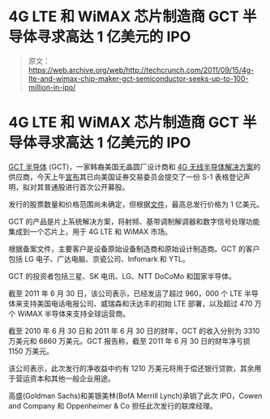 # 4G LTE 和 WiMAX 芯片制造商 GCT 半导体寻求高达 1 亿美元的 IPO 

> 原文：<https://web.archive.org/web/http://techcrunch.com/2011/09/15/4g-lte-and-wimax-chip-maker-gct-semiconductor-seeks-up-to-100-million-in-ipo/>

# 4G LTE 和 WiMAX 芯片制造商 GCT 半导体寻求高达 1 亿美元的 IPO

[GCT 半导体](https://web.archive.org/web/20230205005850/http://www.crunchbase.com/company/gct-semiconductor) (GCT)，一家韩裔美国无晶圆厂设计商和 [4G 无线半导体解决方案](https://web.archive.org/web/20230205005850/http://www.gctsemi.com/)的供应商，今天上午[宣布](https://web.archive.org/web/20230205005850/http://www.businesswire.com/news/home/20110915005719/en/GCT-Files-S-1-Registration-Statement-Initial-Public)其已向美国证券交易委员会提交了一份 S-1 表格登记声明，拟对其普通股进行首次公开募股。

发行的股票数量和价格范围尚未确定，但根据[文件](https://web.archive.org/web/20230205005850/http://sec.gov/Archives/edgar/data/1421365/000119312511248333/d211280ds1.htm#rom211280_8)，最高总发行价格为 1 亿美元。

GCT 的产品是片上系统解决方案，将射频、基带调制解调器和数字信号处理功能集成到一个芯片上，用于 4G LTE 和 WiMAX 市场。

根据备案文件，主要客户是设备原始设备制造商和原始设计制造商。GCT 的客户包括 LG 电子、广达电脑、京瓷公司、Infomark 和 YTL。

GCT 的投资者包括三星、SK 电讯、LG、NTT DoCoMo 和国家半导体。

截至 2011 年 6 月 30 日，该公司表示，已经发运了超过 960，000 个 LTE 半导体来支持美国电话电报公司、威瑞森和沃达丰的初始 LTE 部署，以及超过 470 万个 WiMAX 半导体来支持全球运营商。

截至 2010 年 6 月 30 日和 2011 年 6 月 30 日的财年，GCT 的收入分别为 3310 万美元和 6860 万美元。GCT 报告称，截至 2011 年 6 月 30 日的财年净亏损 1150 万美元。

该公司表示，此次发行的净收益中约有 1210 万美元将用于偿还银行贷款，其余用于营运资本和其他一般企业用途。

高盛(Goldman Sachs)和美银美林(BofA Merrill Lynch)承销了此次 IPO，Cowen and Company 和 Oppenheimer & Co 担任此次发行的联席经理。